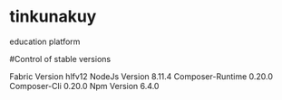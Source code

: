 # tinkunakuy

education platform


#Control of stable versions

Fabric Version hlfv12
NodeJs Version 8.11.4
Composer-Runtime 0.20.0
Composer-Cli 0.20.0
Npm Version 6.4.0

